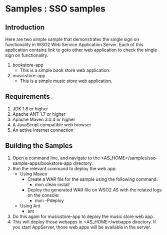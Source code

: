 Samples : SSO samples
======================

Introduction
-------------

Here are two simple sample that demonstrates the single sign on functionality in WSO2 Web Service Application Server.
 Each of this application contains link to goto other web application to check the single sign on functionality.

1. bookstore-app
    * This is a simple book store web application.
2. musicstore-app
    * This is a simple music store web application.


Requirements
--------------

1. JDK 1.8 or higher
2. Apache ANT 1.7 or higher
3. Apache Maven 3.0.4 or higher
4. A JavaScript compatible web browser
5. An active Internet connection

Building the Samples
----------------------

1. Open a command line, and navigate to the <AS_HOME>/samples/sso-sample-apps/bookstore-app directory.
2. Run the relevant command to deploy the web app:
    * Using Maven
        * Create a WAR file for the sample using the following command:
            * mvn clean install
        * Deploy the generated WAR file on WSO2 AS with the related logs on the console:
            * mvn -Pdeploy
    * Using Ant
        * ant
3. Do this again for musicstore-app to deploy the music store web app.
3. This will deploy those webapps in <AS_HOME>/webapps directory. If you start AppServer, those web apps will be
available in the server.